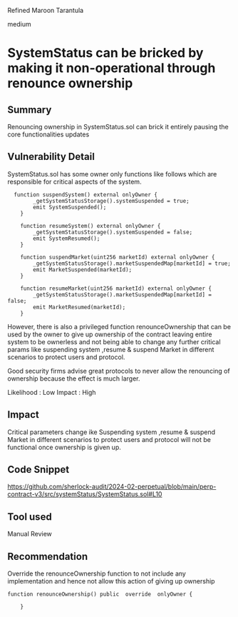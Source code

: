Refined Maroon Tarantula

medium

# SystemStatus can be bricked by making it non-operational through renounce ownership

## Summary
Renouncing ownership in SystemStatus.sol can brick it entirely pausing the core functionalities updates

## Vulnerability Detail
SystemStatus.sol has some owner only functions like follows which are responsible for critical aspects of the system.

```solidity
  function suspendSystem() external onlyOwner {
        _getSystemStatusStorage().systemSuspended = true;
        emit SystemSuspended();
    }

    function resumeSystem() external onlyOwner {
        _getSystemStatusStorage().systemSuspended = false;
        emit SystemResumed();
    }

    function suspendMarket(uint256 marketId) external onlyOwner {
        _getSystemStatusStorage().marketSuspendedMap[marketId] = true;
        emit MarketSuspended(marketId);
    }

    function resumeMarket(uint256 marketId) external onlyOwner {
        _getSystemStatusStorage().marketSuspendedMap[marketId] = false;
        emit MarketResumed(marketId);
    }
```

However, there is also a privileged function renounceOwnership that can be used by the owner to give up ownership of the contract leaving entire system to be ownerless and not being able to change any further critical params like 
suspending system ,resume & suspend Market in different scenarios to protect users and protocol.

Good security firms advise great protocols to never allow the renouncing of ownership because the effect is much larger.

Likelihood : Low
Impact : High
## Impact
Critical parameters change ike Suspending system ,resume & suspend Market in different scenarios to protect users and protocol will not be functional once ownership is given up.

## Code Snippet
https://github.com/sherlock-audit/2024-02-perpetual/blob/main/perp-contract-v3/src/systemStatus/SystemStatus.sol#L10
## Tool used

Manual Review

## Recommendation

Override the renounceOwnership function to not include any implementation and hence not allow this action of giving up ownership

```solidity
function renounceOwnership() public  override  onlyOwner {

    }
```
